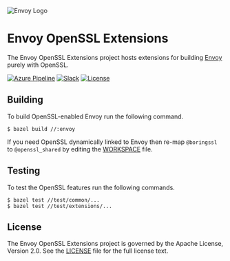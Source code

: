![Envoy Logo](https://github.com/envoyproxy/artwork/blob/master/PNG/Envoy_Logo_Final_PANTONE.png)

# Envoy OpenSSL Extensions

The Envoy OpenSSL Extensions project hosts extensions for building
[Envoy](https://github.com/envoyproxy/envoy) purely with OpenSSL.

[![Azure Pipeline](https://img.shields.io/azure-devops/build/cncf/d1341aaf-5711-4800-816d-4295da428269/12)](https://dev.azure.com/cncf/envoy-openssl/_build?definitionId=12)
[![Slack](https://img.shields.io/badge/slack-join%20chat-e01563.svg?logo=slack)](https://envoyproxy.slack.com/archives/CS2DANSRX)
[![License](https://img.shields.io/badge/license-Apache--2.0-blue.svg)](LICENSE)

## Building

To build OpenSSL-enabled Envoy run the following command.

```console
$ bazel build //:envoy
```

If you need OpenSSL dynamically linked to Envoy then re-map `@boringssl` to
`@openssl_shared` by editing the [WORKSPACE](WORKSPACE) file.

## Testing

To test the OpenSSL features run the following commands.

```console
$ bazel test //test/common/...
$ bazel test //test/extensions/...
```

## License

The Envoy OpenSSL Extensions project is governed by the Apache License, Version
2.0. See the [LICENSE](LICENSE) file for the full license text.
